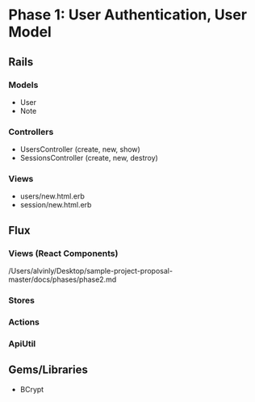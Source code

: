 # Phase 1: User Authentication, User Model

## Rails
### Models
* User
* Note

### Controllers
* UsersController (create, new, show)
* SessionsController (create, new, destroy)

### Views
* users/new.html.erb
* session/new.html.erb

## Flux
### Views (React Components)
/Users/alvinly/Desktop/sample-project-proposal-master/docs/phases/phase2.md
### Stores

### Actions

### ApiUtil

## Gems/Libraries
* BCrypt